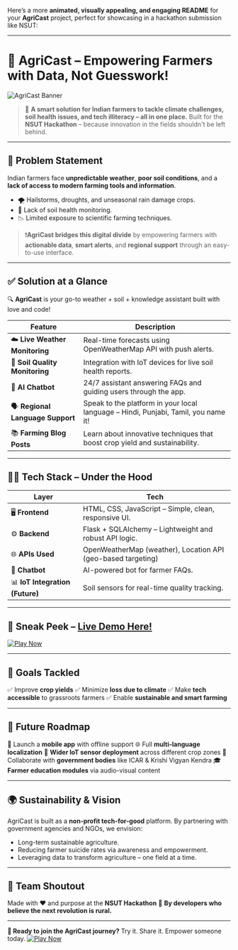 Here’s a more **animated, visually appealing, and engaging README** for your **AgriCast** project, perfect for showcasing in a hackathon submission like NSUT:

---

# 🌾 **AgriCast** – Empowering Farmers with Data, Not Guesswork!

![AgriCast Banner](https://img.shields.io/badge/AgriCast-Farm%20Smarter%20with%20Tech-green?style=for-the-badge\&logo=leaflet)

> 🌱 **A smart solution for Indian farmers to tackle climate challenges, soil health issues, and tech illiteracy – all in one place.**
> Built for the **NSUT Hackathon** – because innovation in the fields shouldn't be left behind.

---

## 🚨 Problem Statement

Indian farmers face **unpredictable weather**, **poor soil conditions**, and a **lack of access to modern farming tools and information**.

* 🌪️ Hailstorms, droughts, and unseasonal rain damage crops.
* 🧪 Lack of soil health monitoring.
* 📉 Limited exposure to scientific farming techniques.

> ❗**AgriCast bridges this digital divide** by empowering farmers with **actionable data**, **smart alerts**, and **regional support** through an easy-to-use interface.

---

## ✅ Solution at a Glance

🔍 **AgriCast** is your go-to weather + soil + knowledge assistant built with love and code!

| Feature                           | Description                                                                        |
| --------------------------------- | ---------------------------------------------------------------------------------- |
| ☁️ **Live Weather Monitoring**    | Real-time forecasts using OpenWeatherMap API with push alerts.                     |
| 🌱 **Soil Quality Monitoring**    | Integration with IoT devices for live soil health reports.                         |
| 🧠 **AI Chatbot**                 | 24/7 assistant answering FAQs and guiding users through the app.                   |
| 🗣️ **Regional Language Support** | Speak to the platform in your local language – Hindi, Punjabi, Tamil, you name it! |
| 📚 **Farming Blog Posts**         | Learn about innovative techniques that boost crop yield and sustainability.        |

---

## 🧑‍💻 Tech Stack – Under the Hood

| Layer                           | Tech                                                         |
| ------------------------------- | ------------------------------------------------------------ |
| 🖥️ **Frontend**                | HTML, CSS, JavaScript – Simple, clean, responsive UI.        |
| ⚙️ **Backend**                  | Flask + SQLAlchemy – Lightweight and robust API logic.       |
| 🌐 **APIs Used**                | OpenWeatherMap (weather), Location API (geo-based targeting) |
| 🧠 **Chatbot**                  | AI-powered bot for farmer FAQs.                              |
| 📊 **IoT Integration (Future)** | Soil sensors for real-time quality tracking.                 |

---

## 📲 Sneak Peek – [Live Demo Here!](https://agricast-indol.vercel.app/)

[![Play Now](https://img.shields.io/badge/🌾%20Try%20AgriCast-Click%20Here-blueviolet?style=for-the-badge)](https://agricast-indol.vercel.app/)

---

## 🎯 Goals Tackled

✅ Improve **crop yields**
✅ Minimize **loss due to climate**
✅ Make **tech accessible** to grassroots farmers
✅ Enable **sustainable and smart farming**

---

## 🚀 Future Roadmap

📱 Launch a **mobile app** with offline support
🌐 Full **multi-language localization**
📡 **Wider IoT sensor deployment** across different crop zones
🤝 Collaborate with **government bodies** like ICAR & Krishi Vigyan Kendra
🎓 **Farmer education modules** via audio-visual content

---

## 🌍 Sustainability & Vision

AgriCast is built as a **non-profit tech-for-good** platform. By partnering with government agencies and NGOs, we envision:

* Long-term sustainable agriculture.
* Reducing farmer suicide rates via awareness and empowerment.
* Leveraging data to transform agriculture – one field at a time.

---

## 💬 Team Shoutout

Made with ❤️ and purpose at the **NSUT Hackathon**
🧠 **By developers who believe the next revolution is rural.**

---

**📌 Ready to join the AgriCast journey?**
Try it. Share it. Empower someone today.
[![Play Now](https://img.shields.io/badge/Start-Farming%20Smarter-green?style=for-the-badge\&logo=leaflet)](https://agricast-indol.vercel.app/)
